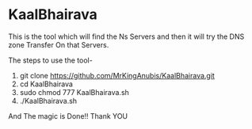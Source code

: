 # KaalBhairava

This is the tool which will find the Ns Servers and then it will try the DNS zone Transfer On that Servers.

The steps to use the tool-
1. git clone https://github.com/MrKingAnubis/KaalBhairava.git
2. cd KaalBhairava
3. sudo chmod 777 KaalBhairava.sh
4. ./KaalBhairava.sh

And The magic is Done!!
Thank YOU
